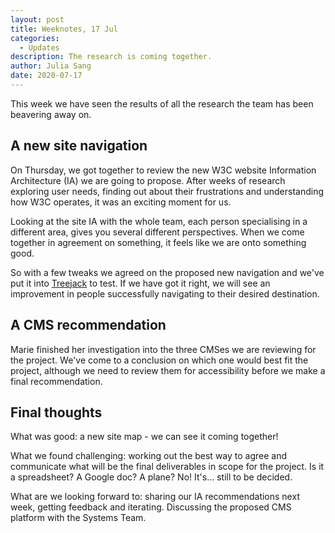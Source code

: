 ```yaml
---
layout: post
title: Weeknotes, 17 Jul
categories:
  - Updates
description: The research is coming together.
author: Julia Sang
date: 2020-07-17
---
```

This week we have seen the results of all the research the team has been beavering away on. 

## A new site navigation

On Thursday, we got together to review the new W3C website Information Architecture (IA) we are going to propose. After 
weeks of research exploring user needs, finding out about their frustrations and understanding how W3C operates, it was an exciting moment for us. 

Looking at the site IA with the whole team, each person specialising in a different area, gives you several different perspectives. 
When we come together in agreement on something, it feels like we are onto something good. 

So with a few tweaks we agreed on the proposed new navigation and we've put it into [Treejack](https://www.optimalworkshop.com/treejack/) to test. 
If we have got it right, we will see an improvement in people successfully navigating to their desired destination. 

## A CMS recommendation

Marie finished her investigation into the three CMSes we are reviewing for the project. We've come to a conclusion on which 
one would best fit the project, although we need to review them for accessibility before we make a final recommendation. 

## Final thoughts

What was good: a new site map - we can see it coming together! 

What we found challenging: working out the best way to agree and communicate what will be the final deliverables in scope for the project. Is it a spreadsheet? A Google doc? A plane? No! It's... still to be decided. 

What are we looking forward to: sharing our IA recommendations next week, getting feedback and iterating. Discussing the 
proposed CMS platform with the Systems Team.